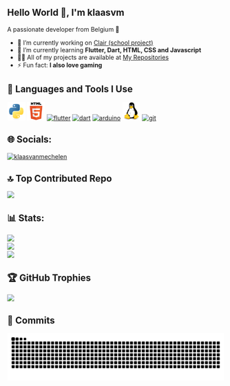 ## Hello World 👋, I'm klaasvm
A passionate developer from Belgium 🍟

- 🔭 I’m currently working on [Clair (school project)]()
- 🌱 I’m currently learning **Flutter, Dart, HTML, CSS and Javascript**
- 👨‍💻 All of my projects are available at [My Repositories](https://github.com/klaasvm?tab=repositories)
- ⚡ Fun fact: **I also love gaming**

## 🚀 Languages and Tools I Use
<p><a target="_blank" href="https://raw.githubusercontent.com/devicons/devicon/master/icons/python/python-original.svg" style="display: inline-block;"><img src="https://raw.githubusercontent.com/devicons/devicon/master/icons/python/python-original.svg" alt="python" width="42" height="42" /></a>
<a target="_blank" href="https://raw.githubusercontent.com/devicons/devicon/master/icons/html5/html5-original-wordmark.svg" style="display: inline-block;"><img src="https://raw.githubusercontent.com/devicons/devicon/master/icons/html5/html5-original-wordmark.svg" alt="html5" width="42" height="42" /></a>
<a target="_blank" href="https://www.vectorlogo.zone/logos/flutterio/flutterio-icon.svg" style="display: inline-block;"><img src="https://www.vectorlogo.zone/logos/flutterio/flutterio-icon.svg" alt="flutter" width="42" height="42" /></a>
<a target="_blank" href="https://www.vectorlogo.zone/logos/dartlang/dartlang-icon.svg" style="display: inline-block;"><img src="https://www.vectorlogo.zone/logos/dartlang/dartlang-icon.svg" alt="dart" width="42" height="42" /></a>
<a target="_blank" href="https://cdn.worldvectorlogo.com/logos/arduino-1.svg" style="display: inline-block;"><img src="https://cdn.worldvectorlogo.com/logos/arduino-1.svg" alt="arduino" width="42" height="42" /></a>
<a target="_blank" href="https://raw.githubusercontent.com/devicons/devicon/master/icons/linux/linux-original.svg" style="display: inline-block;"><img src="https://raw.githubusercontent.com/devicons/devicon/master/icons/linux/linux-original.svg" alt="linux" width="42" height="42" /></a>
<a target="_blank" href="https://www.vectorlogo.zone/logos/git-scm/git-scm-icon.svg" style="display: inline-block;"><img src="https://www.vectorlogo.zone/logos/git-scm/git-scm-icon.svg" alt="git" width="42" height="42" /></a></p>

## 🌐 Socials:
<a href="https://discord.gg/klaasvanmechelen" target="blank"><img align="center" src="https://raw.githubusercontent.com/rahuldkjain/github-profile-readme-generator/master/src/images/icons/Social/discord.svg" alt="klaasvanmechelen" height="30" width="40" /></a>

## 🔝 Top Contributed Repo
![](https://github-contributor-stats.vercel.app/api?username=klaasvm&limit=5&theme=dark&combine_all_yearly_contributions=true)

## 📊 Stats:
![](https://github-readme-streak-stats.herokuapp.com/?user=klaasvm&theme=dark&hide_border=false)<br/>
![](https://github-readme-stats.vercel.app/api?username=klaasvm&theme=dark&hide_border=false&include_all_commits=true&count_private=false)<br/>
![](https://github-readme-stats.vercel.app/api/top-langs/?username=klaasvm&theme=dark&hide_border=false&include_all_commits=true&count_private=false&layout=compact)<br/>


## 🏆 GitHub Trophies
![](https://github-profile-trophy.vercel.app/?username=klaasvm&theme=radical&no-frame=false&no-bg=false&margin-w=4)

## 🐍 Commits
<picture>
  <source media="(prefers-color-scheme: dark)" srcset="https://raw.githubusercontent.com/klaasvm/klaasvm/output/github-snake-dark.svg" />
  <source media="(prefers-color-scheme: light)" srcset="https://raw.githubusercontent.com/klaasvm/klaasvm/output/github-snake.svg" />
  <img alt="github-snake" src="https://raw.githubusercontent.com/klaasvm/klaasvm/output/github-snake.svg" />
</picture>
